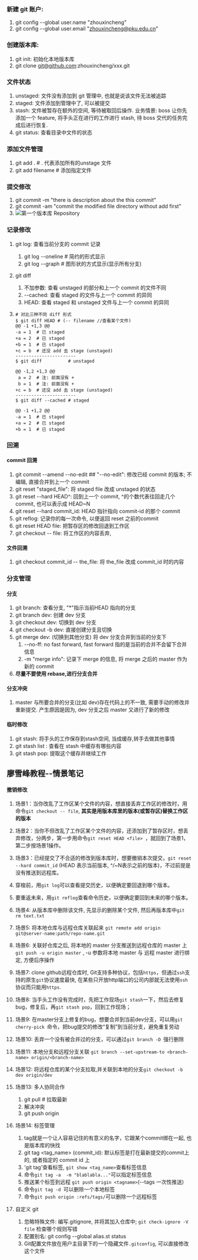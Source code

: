 ### 新建 git 账户:

1. git config --global user.name "zhouxincheng"
2. git config --global user.email "zhouxincheng@pku.edu.cn"

### 创建版本库:

1.  git init: 初始化本地版本库
2. git clone git@github.com:zhouxincheng/xxx.git

### 文件状态

1. unstaged: 文件没有添加到 git 管理中, 也就是说该文件无法被追踪
2. staged: 文件添加到管理中了, 可以被提交
3. stash: 文件被暂存在额外的空间, 等待被取回后操作. 业务情景: boss 让你先添加一个 feature, 将手头正在进行的工作进行 stash, 待 boss 交代的任务完成后进行恢复.
4. git status: 查看目录中文件的状态

### 添加文件管理

1. git add . # . 代表添加所有的unstage 文件
2. git add filename # 添加指定文件

### 提交修改

1. git commit -m "there is description about the this commit"
2. git commit -am "commit the modified file directory without add first"
3. ![第一个版本库 Repository](/Users/whatever/Work/git.assets/2-1-1.png)



### 记录修改

1. git log: 查看当前分支的 commit 记录

   1. git log --oneline # 简约的形式显示
   2. git log --graph # 图形状的方式显示(显示所有分支)

2. git diff

   1. 不加参数: 查看 unstaged 的部分和上一个 commit 的文件不同
   2. --cached: 查看 staged 的文件与上一个 commit 的异同
   3. HEAD: 查看 staged 和 unstaged 文件与上一个 commit 的异同

3. ```plain
   # 对比三种不同 diff 形式
   $ git diff HEAD # (-- filename //查看某个文件)
   @@ -1 +1,3 @@
   -a = 1  # 已 staged
   +a = 2  # 已 staged
   +b = 1  # 已 staged
   +c = b  # 还没 add 去 stage (unstaged)
   -----------------------
   $ git diff          # unstaged
   
   @@ -1,2 +1,3 @@
    a = 2  # 注: 前面没有 +
    b = 1  # 注: 前面没有 +
   +c = b  # 还没 add 去 stage (unstaged)
   -----------------------
   $ git diff --cached # staged
   
   @@ -1 +1,2 @@
   -a = 1  # 已 staged
   +a = 2  # 已 staged
   +b = 1  # 已 staged
   ```

### 回溯

#### commit 回溯

1. git commit --amend --no-edit ## "--no-edit": 修改已经 commit 的版本; 不编辑, 直接合并到上一个 commit
2. git reset "staged_file": 将 staged file 改成 unstaged 的状态
3. git reset  --hard HEAD^: 回到上一个 commit, ^的个数代表往回走几个 commit, 也可以表示成 HEAD~N
4. git reset --hard commit_id: HEAD 指针指向 commit-id 的那个 commit
5. git reflog: 记录你的每一次命令, 以便返回 reset 之前的commit
6. git reset HEAD file: 把暂存区的修改回退到工作区
7. git checkout -- file: 将工作区的内容丢弃,

#### 文件回溯

1. git checkout commit_id  --    the_file: 将 the_file 改成 commit_id 时的内容

### 分支管理

#### 分支

1. git branch: 查看分支, "*"指示当前HEAD 指向的分支
2. git branch dev: 创建 dev 分支
3. git checkout dev: 切换到 dev 分支
4. git checkout -b dev: 直接创建分支且切换
5. git merge dev: (切换到其他分支) 将 dev 分支合并到当前的分支下
   1. --no-ff: no fast forward, fast forward 指的是当前的合并不会留下合并信息
   2. -m "merge info": 记录下 merge 的信息, 将 merge 之后的 master 作为新的 commit
6. **尽量不要使用 rebase,进行分支合并**

#### 分支冲突

1. master 与所要合并的分支(比如 dev)存在代码上的不一致, 需要手动的修改并重新提交. 产生原因是因为, dev 分支之后 master 又进行了新的修改

#### 临时修改

1. git stash: 将手头的工作保存到stash空间, 当成缓存,转手去做其他事情
2. git stash list : 查看在 stash 中缓存有哪些内容
3. git stash pop: 提取这个缓存并继续工作



## 廖雪峰教程--情景笔记

#### 撤销修改

1. 场景1：当你改乱了工作区某个文件的内容，想直接丢弃工作区的修改时，用命令`git checkout -- file`, **其实是用版本库里的版本(或暂存区)替换工作区的版本**

2. 场景2：当你不但改乱了工作区某个文件的内容，还添加到了暂存区时，想丢弃修改，分两步，第一步用命令`git reset HEAD <file> `，就回到了场景1，第二步按场景1操作。

3. 场景3：已经提交了不合适的修改到版本库时，想要撤销本次提交，`git reset --hard commit_id` (HEAD 表示当前版本, ^/~N表示之前的版本)，不过前提是没有推送到远程库。
4. 穿梭前，用`git log`可以查看提交历史，以便确定要回退到哪个版本。
5. 要重返未来，用`git reflog`查看命令历史，以便确定要回到未来的哪个版本。
6. 场景4: 从版本库中删除该文件, 先显示的删除某个文件, 然后再版本库中`git rm text.txt`
7. 场景5: 将本地仓库与远程仓库关联起来 `git remote add origin git@server-name:path/repo-name.git`
8. 场景6: 关联好仓库之后, 将本地的 master 分支推送到远程仓库的 master 上 `git push -u origin master` , -u 参数将本地 master 与 远程 master 进行绑定, 方便后序操作
9. 场景7: clone github远程仓库时, Git支持多种协议，包括`https`，但通过`ssh`支持的原生`git`协议速度最快, 在某些只开放http端口的公司内部就无法使用`ssh`协议而只能用`https`.
10. 场景8: 当手头工作没有完成时，先把工作现场`git stash`一下，然后去修复bug，修复后，再`git stash pop`，回到工作现场；
11. 场景9: 在master分支上修复的bug，想要合并到当前dev分支，可以用`git cherry-pick `命令，把bug提交的修改“复制”到当前分支，避免重复劳动
12. 场景10: 丢弃一个没有被合并过的分支，可以通过`git branch -D `强行删除
13. 场景11: 本地分支和远程分支关联 `git branch --set-upstream-to <branch-name> origin/<branch-name>` 
14. 场景12: 将远程仓库的某个分支拉取,并关联到本地的分支`git checkout -b dev origin/dev`
15. 场景13: 多人协同合作
    1. git pull # 拉取最新
    2. 解决冲突
    3. git push origin <branch-name>
16. 场景14: 标签管理
    1. tag就是一个让人容易记住的有意义的名字，它跟某个commit绑在一起, 也是版本库的快找
    2. git tag <tag_name> (commit_id): 默认标签是打在最新提交的commit上的, 或者指定的 commit id 上
    3. 'git tag'查看标签, `git show <tag_name>`查看标签信息
    4. 命令`git tag -a  -m "blablabla..."`可以指定标签信息
    5. 推送某个标签到远程 `git push origin <tagname>`(--tags 一次性推送)
    6. 命令`git tag -d `可以删除一个本地标签
    7. 命令`git push origin :refs/tags/`可以删除一个远程标签
17. 自定义 git
    1. 忽略特殊文件: 编写.gitignore, 并将其加入仓库中; `git check-ignore -V file` 检查哪个规则写错
    2. 配置别名: git config --global alias.st status
    3. Git配置文件放在用户主目录下的一个隐藏文件`.gitconfig`, 可以直接修改这个文件